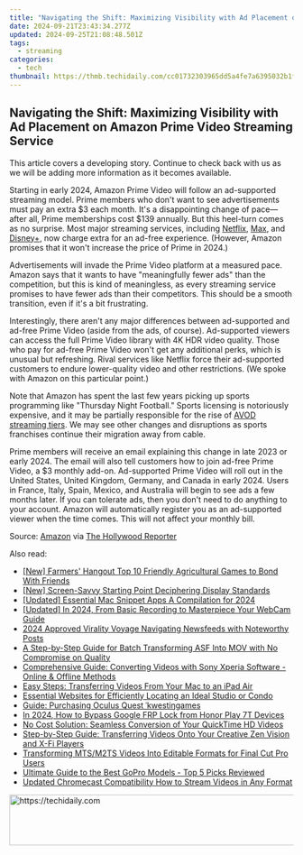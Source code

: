 ```yaml
---
title: "Navigating the Shift: Maximizing Visibility with Ad Placement on Amazon Prime Video Streaming Service"
date: 2024-09-21T23:43:34.277Z
updated: 2024-09-25T21:08:48.501Z
tags:
  - streaming
categories:
  - tech
thumbnail: https://thmb.techidaily.com/cc01732303965dd5a4fe7a6395032b1f09e613e114a6e6344628791c15998f0f.jpg
---
```


## Navigating the Shift: Maximizing Visibility with Ad Placement on Amazon Prime Video Streaming Service

This article covers a developing story. Continue to check back with us as we will be adding more information as it becomes available.

 Starting in early 2024, Amazon Prime Video will follow an ad-supported streaming model. Prime members who don't want to see advertisements must pay an extra $3 each month. It's a disappointing change of pace—after all, Prime memberships cost $139 annually. But this heel-turn comes as no surprise. Most major streaming services, including [Netflix](https://article-tips.techidaily.com/building-bonds-youtube-and-brands-in-unity/), [Max](https://screen-mirroring-recording.techidaily.com/in-2024-audience-wow-factor-best-stream-cameras-for-your-twitch-channel/), and [Disney+](https://facebook-videos.techidaily.com/2024-approved-seamless-digital-presence-top-screen-share-methods-on-social-streaming-platforms/), now charge extra for an ad-free experience. (However, Amazon promises that it won't increase the price of Prime in 2024.)

 Advertisements will invade the Prime Video platform at a measured pace. Amazon says that it wants to have "meaningfully fewer ads" than the competition, but this is kind of meaningless, as every streaming service promises to have fewer ads than their competitors. This should be a smooth transition, even if it's a bit frustrating.

 Interestingly, there aren't any major differences between ad-supported and ad-free Prime Video (aside from the ads, of course). Ad-supported viewers can access the full Prime Video library with 4K HDR video quality. Those who pay for ad-free Prime Video won't get any additional perks, which is unusual but refreshing. Rival services like Netflix force their ad-supported customers to endure lower-quality video and other restrictions. (We spoke with Amazon on this particular point.)

 Note that Amazon has spent the last few years picking up sports programming like "Thursday Night Football." Sports licensing is notoriously expensive, and it may be partially responsible for the rise of [AVOD streaming tiers](https://iphone-transfer.techidaily.com/how-to-transfer-from-apple-iphone-13-to-samsung-galaxy-s20-drfone-by-drfone-transfer-from-ios/). We may see other changes and disruptions as sports franchises continue their migration away from cable.

 Prime members will receive an email explaining this change in late 2023 or early 2024\. The email will also tell customers how to join ad-free Prime Video, a $3 monthly add-on. Ad-supported Prime Video will roll out in the United States, United Kingdom, Germany, and Canada in early 2024\. Users in France, Italy, Spain, Mexico, and Australia will begin to see ads a few months later. If you can tolerate ads, then you don't need to do anything to your account. Amazon will automatically register you as an ad-supported viewer when the time comes. This will not affect your monthly bill.

 Source: [Amazon](https://www.aboutamazon.com/news/entertainment/prime-video-update-announces-limited-ads) via [The Hollywood Reporter](https://www.hollywoodreporter.com/business/business-news/amazon-prime-video-ads-2024-1235596567/)

<ins class="adsbygoogle"
     style="display:block"
     data-ad-format="autorelaxed"
     data-ad-client="ca-pub-7571918770474297"
     data-ad-slot="1223367746"></ins>

<ins class="adsbygoogle"
     style="display:block"
     data-ad-client="ca-pub-7571918770474297"
     data-ad-slot="8358498916"
     data-ad-format="auto"
     data-full-width-responsive="true"></ins>

<span class="atpl-alsoreadstyle">Also read:</span>
<div><ul>
<li><a href="https://remote-screen-capture.techidaily.com/new-farmers-hangout-top-10-friendly-agricultural-games-to-bond-with-friends/"><u>[New] Farmers' Hangout Top 10 Friendly Agricultural Games to Bond With Friends</u></a></li>
<li><a href="https://fox-cloud.techidaily.com/new-screen-savvy-starting-point-deciphering-display-standards/"><u>[New] Screen-Savvy Starting Point Deciphering Display Standards</u></a></li>
<li><a href="https://screen-mirroring-recording.techidaily.com/updated-essential-mac-snippet-apps-a-compilation-for-2024/"><u>[Updated] Essential Mac Snippet Apps A Compilation for 2024</u></a></li>
<li><a href="https://screen-activity-recording.techidaily.com/updated-in-2024-from-basic-recording-to-masterpiece-your-webcam-guide/"><u>[Updated] In 2024, From Basic Recording to Masterpiece Your WebCam Guide</u></a></li>
<li><a href="https://facebook-video-files.techidaily.com/2024-approved-virality-voyage-navigating-newsfeeds-with-noteworthy-posts/"><u>2024 Approved Virality Voyage Navigating Newsfeeds with Noteworthy Posts</u></a></li>
<li><a href="https://media-tips.techidaily.com/a-step-by-step-guide-for-batch-transforming-asf-into-mov-with-no-compromise-on-quality/"><u>A Step-by-Step Guide for Batch Transforming ASF Into MOV with No Compromise on Quality</u></a></li>
<li><a href="https://media-tips.techidaily.com/comprehensive-guide-converting-videos-with-sony-xperia-software-online-and-offline-methods/"><u>Comprehensive Guide: Converting Videos with Sony Xperia Software - Online & Offline Methods</u></a></li>
<li><a href="https://media-tips.techidaily.com/easy-steps-transferring-videos-from-your-mac-to-an-ipad-air/"><u>Easy Steps: Transferring Videos From Your Mac to an iPad Air</u></a></li>
<li><a href="https://techtrends.techidaily.com/essential-websites-for-efficiently-locating-an-ideal-studio-or-condo/"><u>Essential Websites for Efficiently Locating an Ideal Studio or Condo</u></a></li>
<li><a href="https://techtrends.techidaily.com/guide-purchasing-oculus-quest-kwestigames/"><u>Guide: Purchasing Oculus Quest ˈkwestiŋgames</u></a></li>
<li><a href="https://bypass-frp.techidaily.com/in-2024-how-to-bypass-google-frp-lock-from-honor-play-7t-devices-by-drfone-android/"><u>In 2024, How to Bypass Google FRP Lock from Honor Play 7T Devices</u></a></li>
<li><a href="https://media-tips.techidaily.com/no-cost-solution-seamless-conversion-of-your-quicktime-hd-videos/"><u>No Cost Solution: Seamless Conversion of Your QuickTime HD Videos</u></a></li>
<li><a href="https://media-tips.techidaily.com/step-by-step-guide-transferring-videos-onto-your-creative-zen-vision-and-x-fi-players/"><u>Step-by-Step Guide: Transferring Videos Onto Your Creative Zen Vision and X-Fi Players</u></a></li>
<li><a href="https://media-tips.techidaily.com/transforming-mtsm2ts-videos-into-editable-formats-for-final-cut-pro-users/"><u>Transforming MTS/M2TS Videos Into Editable Formats for Final Cut Pro Users</u></a></li>
<li><a href="https://media-tips.techidaily.com/ultimate-guide-to-the-best-gopro-models-top-5-picks-reviewed/"><u>Ultimate Guide to the Best GoPro Models - Top 5 Picks Reviewed</u></a></li>
<li><a href="https://ai-driven-video-production.techidaily.com/updated-chromecast-compatibility-how-to-stream-videos-in-any-format/"><u>Updated Chromecast Compatibility How to Stream Videos in Any Format</u></a></li>
</ul></div>

<!-- affiliate ads begin -->
<a href="https://appsumo.8odi.net/c/5597632/2118311/7443" target="_top" id="2118311">
  <img src="//a.impactradius-go.com/display-ad/7443-2118311" border="0" alt="https://techidaily.com" width="728" height="90"/>
</a>
<img height="0" width="0" src="https://appsumo.8odi.net/i/5597632/2118311/7443" style="position:absolute;visibility:hidden;" border="0" />
<!-- affiliate ads end -->

